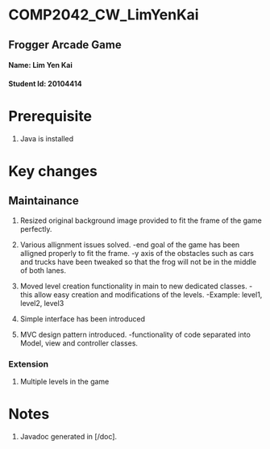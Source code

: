# COMP2042_CW_LimYenKai
## Frogger Arcade Game
#### Name: Lim Yen Kai
#### Student Id: 20104414

# Prerequisite

1. Java is installed

# Key changes

## Maintainance 
1. Resized original background image provided to fit the frame of the game perfectly.

2. Various allignment issues solved. 
  -end goal of the game has been alligned properly to fit the frame.
  -y axis of the obstacles such as cars and trucks have been tweaked so that the frog will not be in the middle of both lanes.
  
3. Moved level creation functionality in main to new dedicated classes.
  -this allow easy creation and modifications of the levels.
  -Example: level1, level2, level3
  
4. Simple interface has been introduced

5. MVC design pattern introduced.
  -functionality of code separated into Model, view and controller classes.

### Extension
1. Multiple levels in the game

# Notes
1. Javadoc generated in [/doc].

